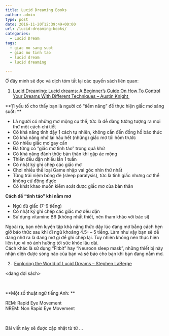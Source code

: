 ```yaml
---
title: Lucid Dreaming Books
author: admin
type: post
date: 2016-11-20T12:39:49+00:00
url: /lucid-dreaming-books/
categories:
  - Lucid Dream
tags:
  - giac mo sang suot
  - giac mo tinh tao
  - lucid dream
  - lucid dreaming

---
```

Ở đây mình sẽ đọc và dịch tóm tắt lại các quyển sách liên quan:

1. [Lucid Dreaming: Lucid dreams: A Beginner’s Guide On How To Control Your Dreams With Different Techniques &#8211; Austin Knight ][1]

**11 yếu tố cho thấy bạn là người có &#8220;tiềm năng&#8221; để thực hiện giấc mơ sáng suốt: **

  * Là người có những mơ mộng cụ thể, tức là dễ dàng tưởng tượng ra mọi thứ một cách chi tiết
  * Có khả năng tỉnh dậy 1 cách tự nhiên, không cần đến đồng hồ báo thức
  * Có khả năng nhớ lại hầu hết (những) giấc mơ tối hôm trước
  * Có nhiều giấc mơ gay cấn
  * Đã từng có &#8220;giấc mơ tỉnh táo&#8221; trong quá khứ
  * Có khả năng đánh thức bản thân khi gặp ác mộng
  * Thiền đều đặn nhiều lần 1 tuần
  * Có nhật ký ghi chép các giấc mơ
  * Chơi nhiều thể loại Game nhập vai góc nhìn thứ nhất
  * Từng trải niệm bóng đè (sleep paralysis), tức là tỉnh giấc nhưng cơ thể không cử động được
  * Có khát khao muốn kiểm soát được giấc mơ của bản thân

**Cách để &#8220;tỉnh táo&#8221; khi nằm mơ** 

  * Ngủ đủ giấc (7-9 tiếng)
  * Có nhật ký ghi chép các giấc mơ đều đặn
  * Sử dụng vitamine B6 (không nhất thiết, nên tham khảo với bác sĩ)

Ngoài ra, bạn nên luyện tập khả năng thức dậy lúc đang mơ bằng cách hẹn giờ báo thức sau khi đi ngủ khoảng 4.5- &#8211; 5 tiếng. Làm như vậy bạn sẽ dễ dàng nhớ ra là đang mơ gì để ghi chép lại. Tuy nhiên không nên thực hiện liên tục vì nó ảnh hưởng tới sức khỏe lâu dài.  
Cách khác là sử dụng &#8220;Fitbit&#8221; hay &#8220;Neuroon sleep mask&#8221;, những thiết bị này nhận diện được sóng não của bạn và sẽ báo cho bạn khi bạn đang nằm mơ.

2.  [Exploring the World of Lucid Dreams &#8211; Stephen LaBerge][2]

<đang đợi sách>

&nbsp;

**Một số thuật ngữ tiếng Anh: **

REM: Rapid Eye Movement  
NREM: Non Rapid Eye Movement

&nbsp;

Bài viết này sẽ được cập nhật từ từ &#8230;

 [1]: https://www.amazon.com/Lucid-Dreaming-Beginners-Different-Techniques-ebook/dp/B01M7WHQ73/ref=sr_1_10?s=books&ie=UTF8&qid=1479630316&sr=1-10&keywords=lucid+dreaming
 [2]: https://www.amazon.com/Exploring-World-Dreaming-Stephen-LaBerge/dp/034537410X/ref=sr_1_1?ie=UTF8&qid=1479645489&sr=8-1&keywords=Exploring+the+World+of+Lucid+Dreams-Stephen+LaBerge
